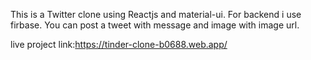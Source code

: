 This is a Twitter clone using Reactjs and material-ui.
For backend i use firbase.
You can post a tweet with message and image with image url.

live project link:https://tinder-clone-b0688.web.app/ 
